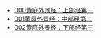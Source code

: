 - [000黄庭外景经：上部经第一](./000黄庭外景经：上部经第一.md)
- [001黄庭外景经：中部经第二](./001黄庭外景经：中部经第二.md)
- [002黄庭外景经：下部经第三](./002黄庭外景经：下部经第三.md)

